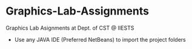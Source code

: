 # Graphics-Lab-Assignments
Graphics Lab Asignments at Dept. of CST @ IIESTS
- Use any JAVA IDE (Preferred NetBeans) to import the project folders

